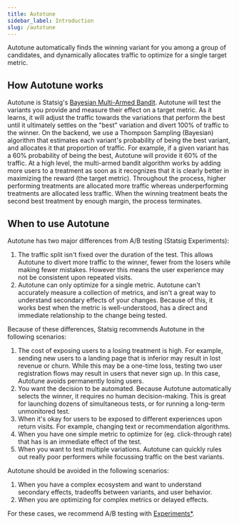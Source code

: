 ```yaml
---
title: Autotune
sidebar_label: Introduction
slug: /autotune
---
```


Autotune automatically finds the winning variant for you among a group of candidates, and dynamically allocates traffic to optimize for a single target metric.

## How Autotune works

Autotune is Statsig's [Bayesian Multi-Armed Bandit](https://en.wikipedia.org/wiki/Multi-armed_bandit).  Autotune will test the variants you provide and measure their effect on a target metric.  As it learns, it will adjust the traffic towards the variations that perform the best until it ultimately settles on the "best" variation and divert 100% of traffic to the winner.  On the backend, we use a Thompson Sampling (Bayesian) algorithm that estimates each variant's probability of being the best variant, and allocates it that proportion of traffic.  For example, if a given variant has a 60% probability of being the best, Autotune will provide it 60% of the traffic.  At a high level, the multi-armed bandit algorithm works by adding more users to a treatment as soon as it recognizes that it is clearly better in maximizing the reward (the target metric).  Throughout the process, higher performing treatments are allocated more traffic whereas underperforming treatments are allocated less traffic. When the winning treatment beats the second best treatment by enough margin, the process terminates.

## When to use Autotune

Autotune has two major differences from A/B testing (Statsig Experiments):
1. The traffic split isn't fixed over the duration of the test.  This allows Autotune to divert more traffic to the winner, fewer from the losers while making fewer mistakes.  However this means the user experience may not be consistent upon repeated visits.
2. Autotune can only optimize for a single metric.  Autotune can't accurately measure a collection of metrics, and isn't a great way to understand secondary effects of your changes.  Because of this, it works best when the metric is well-understood, has a direct and immediate relationship to the change being tested.

Because of these differences, Statsig recommends Autotune in the following scenarios:
1. The cost of exposing users to a losing treatment is high. For example, sending new users to a landing page that is inferior may result in lost revenue or churn. While this may be a one-time loss, testing two user registration flows may result in users that never sign up. In this case, Autotune avoids permanently losing users.
2. You want the decision to be automated.  Because Autotune automatically selects the winner, it requires no human decision-making.  This is great for launching dozens of simultaneous tests, or for running a long-term unmonitored test.
3. When it's okay for users to be exposed to different experiences upon return visits.  For example, changing text or recommendation algorithms.
4. When you have one simple metric to optimize for (eg. click-through rate) that has is an immediate effect of the test.
5. When you want to test multiple variations.  Autotune can quickly rules out really poor performers while focussing traffic on the best variants.

Autotune should be avoided in the following scenarios:
1. When you have a complex ecosystem and want to understand secondary effects, tradeoffs between variants, and user behavior.
2. When you are optimizing for complex metrics or delayed effects.

For these cases, we recommend A/B testing with [Experiments*](/experiments-plus).
